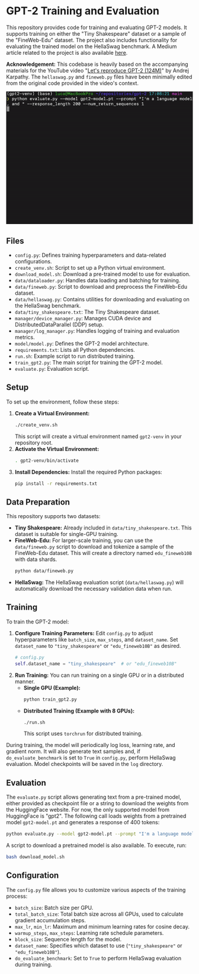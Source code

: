 # GPT-2 Training and Evaluation

This repository provides code for training and evaluating GPT-2 models. It supports training on either the "Tiny Shakespeare" dataset or a sample of the "FineWeb-Edu" dataset. The project also includes functionality for evaluating the trained model on the HellaSwag benchmark. A Medium article related to the project is also available [here](https://medium.com/@pegolotti.luca/lets-reproduce-gpt-2-again-368711e0d1c5).

**Acknowledgement:** This codebase is heavily based on the accompanying materials for the YouTube video "[Let's reproduce GPT-2 (124M)](https://www.youtube.com/watch?v=l8pRSuU81PU&t=1787s)" by Andrej Karpathy. The `hellaswag.py` and `fineweb.py` files have been minimally edited from the original code provided in the video's context.

<p align="center">
  <img src="img/gpt-demo.gif" alt="Alt text" />
</p>


## Files

  * `config.py`: Defines training hyperparameters and data-related configurations.
  * `create_venv.sh`: Script to set up a Python virtual environment.
  * `download_model.sh`: Download a pre-trained model to use for evaluation.
  * `data/dataloader.py`: Handles data loading and batching for training.
  * `data/fineweb.py`: Script to download and preprocess the FineWeb-Edu dataset.
  * `data/hellaswag.py`: Contains utilities for downloading and evaluating on the HellaSwag benchmark.
  * `data/tiny_shakespeare.txt`: The Tiny Shakespeare dataset.
  * `manager/device_manager.py`: Manages CUDA device and DistributedDataParallel (DDP) setup.
  * `manager/log_manager.py`: Handles logging of training and evaluation metrics.
  * `model/model.py`: Defines the GPT-2 model architecture.
  * `requirements.txt`: Lists all Python dependencies.
  * `run.sh`: Example script to run distributed training.
  * `train_gpt2.py`: The main script for training the GPT-2 model.
  * `evaluate.py`: Evaluation script.

## Setup

To set up the environment, follow these steps:

1.  **Create a Virtual Environment:**
    ```bash
    ./create_venv.sh
    ```
    This script will create a virtual environment named `gpt2-venv` in your repository root.
2.  **Activate the Virtual Environment:**
    ```bash
    . gpt2-venv/bin/activate
    ```
3.  **Install Dependencies:**
    Install the required Python packages:
    ```bash
    pip install -r requirements.txt
    ```

## Data Preparation

This repository supports two datasets:

  * **Tiny Shakespeare:** Already included in `data/tiny_shakespeare.txt`. This dataset is suitable for single-GPU training.
  * **FineWeb-Edu:** For larger-scale training, you can use the `data/fineweb.py` script to download and tokenize a sample of the FineWeb-Edu dataset. This will create a directory named `edu_fineweb10B` with data shards.
    ```bash
    python data/fineweb.py
    ```
  * **HellaSwag:** The HellaSwag evaluation script (`data/hellaswag.py`) will automatically download the necessary validation data when run.

## Training

To train the GPT-2 model:

1.  **Configure Training Parameters:**
    Edit `config.py` to adjust hyperparameters like `batch_size`, `max_steps`, and `dataset_name`. Set `dataset_name` to `"tiny_shakespeare"` or `"edu_fineweb10B"` as desired.
    ```python
    # config.py
    self.dataset_name = "tiny_shakespeare"  # or "edu_fineweb10B"
    ```
2.  **Run Training:**
    You can run training on a single GPU or in a distributed manner.
      * **Single GPU (Example):**
        ```bash
        python train_gpt2.py
        ```
      * **Distributed Training (Example with 8 GPUs):**
        ```bash
        ./run.sh
        ```
        This script uses `torchrun` for distributed training.

During training, the model will periodically log loss, learning rate, and gradient norm. It will also generate text samples and, if `do_evaluate_benchmark` is set to `True` in `config.py`, perform HellaSwag evaluation. Model checkpoints will be saved in the `log` directory.

## Evaluation

The `evaluate.py` script allows generating text from a pre-trained model, either provided as checkpoint file or a string to download the weights from the HuggingFace website. For now, the only supported model from HuggingFace is "gpt2". The following call loads weights from a pretrained model `gpt2-model.pt` and generates a response of 400 tokens:

```bash
python evaluate.py --model gpt2-model.pt --prompt "I'm a language model, and " --response_length 400 --num_return_sequences 1
```

A script to download a pretrained model is also available. To execute, run:
```bash
bash download_model.sh
```

## Configuration

The `config.py` file allows you to customize various aspects of the training process:

  * `batch_size`: Batch size per GPU.
  * `total_batch_size`: Total batch size across all GPUs, used to calculate gradient accumulation steps.
  * `max_lr`, `min_lr`: Maximum and minimum learning rates for cosine decay.
  * `warmup_steps`, `max_steps`: Learning rate schedule parameters.
  * `block_size`: Sequence length for the model.
  * `dataset_name`: Specifies which dataset to use (`"tiny_shakespeare"` or `"edu_fineweb10B"`).
  * `do_evaluate_benchmark`: Set to `True` to perform HellaSwag evaluation during training.